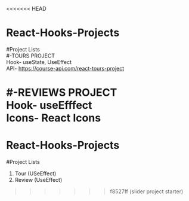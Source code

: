 <<<<<<< HEAD
# React-Hooks-Projects
<!-- STILL UNDER CONSTRUCTION!!!!!!!!! -->
#Project Lists<br/>
#-TOURS PROJECT<br/>
Hook- useState, UseEffect<br/>
API- https://course-api.com/react-tours-project

#-REVIEWS PROJECT<br/>
Hook- useEfffect<br/>
Icons- React Icons
=======
# React-Hooks-Projects

#Project Lists
1. Tour (USeEffect)
2. Review (UseEffect)
>>>>>>> f8527ff (slider project starter)
